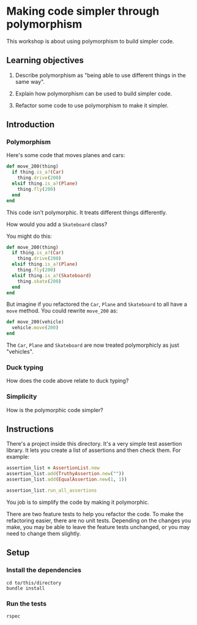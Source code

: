 # Making code simpler through polymorphism

This workshop is about using polymorphism to build simpler code.

## Learning objectives

1. Describe polymorphism as "being able to use different things in the same way".

2. Explain how polymorphism can be used to build simpler code.

3. Refactor some code to use polymorphism to make it simpler.

## Introduction

### Polymorphism

Here's some code that moves planes and cars:

```ruby
def move_200(thing)
  if thing.is_a?(Car)
    thing.drive(200)
  elsif thing.is_a?(Plane)
    thing.fly(200)
  end
end
```

This code isn't polymorphic.  It treats different things differently.

How would you add a `Skateboard` class?

You might do this:

```ruby
def move_200(thing)
  if thing.is_a?(Car)
    thing.drive(200)
  elsif thing.is_a?(Plane)
    thing.fly(200)
  elsif thing.is_a?(Skateboard)
    thing.skate(200)
  end
end
```

But imagine if you refactored the `Car`, `Plane` and `Skateboard` to all have a `move` method.  You could rewrite `move_200` as:

```ruby
def move_200(vehicle)
  vehicle.move(200)
end
```

The `Car`, `Plane` and `Skateboard` are now treated polymorphicly as just "vehicles".

### Duck typing

How does the code above relate to duck typing?

### Simplicity

How is the polymorphic code simpler?

## Instructions

There's a project inside this directory.  It's a very simple test assertion library.  It lets you create a list of assertions and then check them.  For example:

```ruby
assertion_list = AssertionList.new
assertion_list.add(TruthyAssertion.new(""))
assertion_list.add(EqualAssertion.new(1, 1))

assertion_list.run_all_assertions
```

You job is to simplify the code by making it polymorphic.

There are two feature tests to help you refactor the code.  To make the refactoring easier, there are no unit tests.  Depending on the changes you make, you may be able to leave the feature tests unchanged, or you may need to change them slightly.

## Setup

### Install the dependencies

```
cd to/this/directory
bundle install
```

### Run the tests

```
rspec
```
